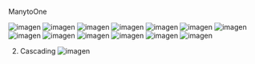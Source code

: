 ManytoOne

![imagen](https://user-images.githubusercontent.com/63612112/209266221-4b71142a-2635-4098-9db2-d742174c84e8.png)
![imagen](https://user-images.githubusercontent.com/63612112/209266266-df64877c-bae9-4e46-8c04-251ed6559de9.png)
![imagen](https://user-images.githubusercontent.com/63612112/209266325-40a7efc8-3c88-4aaa-97d5-e5aeb71b86d5.png)
![imagen](https://user-images.githubusercontent.com/63612112/209266352-422976fd-49bb-4734-86a6-dc86bfcf79e1.png)
![imagen](https://user-images.githubusercontent.com/63612112/209266399-1d4c0ff0-40c0-4ab2-b344-df934e53055d.png)
![imagen](https://user-images.githubusercontent.com/63612112/209266583-e77380e3-105b-4ad6-9192-5a73022d19c8.png)
![imagen](https://user-images.githubusercontent.com/63612112/209266614-da67577e-c3c8-42aa-844d-17e900b765a5.png)
![imagen](https://user-images.githubusercontent.com/63612112/209266742-c091608d-818c-4d02-a8e5-bb26986bd2e3.png)
![imagen](https://user-images.githubusercontent.com/63612112/209267199-3d0cd199-6fe6-4c72-93a0-e22279a877ea.png)
![imagen](https://user-images.githubusercontent.com/63612112/209267279-3b8d2c56-d6bd-4d97-9d7d-89c22ba3b3fc.png)
![imagen](https://user-images.githubusercontent.com/63612112/209267452-c9cd22bd-6b55-4c4a-9da3-2c71e867f51b.png)
![imagen](https://user-images.githubusercontent.com/63612112/209267752-54c21608-f2cc-4183-aec3-503cfda96a51.png)
![imagen](https://user-images.githubusercontent.com/63612112/209268093-0b7478fa-1ad0-4656-a0b3-71115c0b6349.png)

2. Cascading
![imagen](https://user-images.githubusercontent.com/63612112/209268492-eee82c1d-9069-4f71-ad37-9b4ddf5e8ec9.png)
